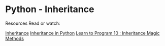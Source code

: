 # Python - Inheritance

Resources
Read or watch:

[Inheritance](https://docs.python.org/3/tutorial/classes.html#inheritance)
[Inheritance in Python](https://hub.packtpub.com/inheritance-python/)
[Learn to Program 10 : Inheritance Magic Methods](https://www.youtube.com/watch?v=d8kCdLCi6Lk&ab_channel=DerekBanas)

